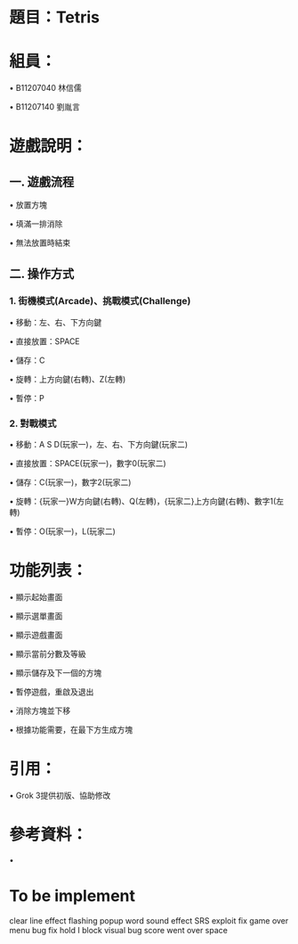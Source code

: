 # 題目：Tetris

# 組員：
• B11207040 林信儒

• B11207140 劉胤言
# 遊戲說明：
 ## 一. 遊戲流程
 
  • 放置方塊

  • 填滿一排消除
  
  • 無法放置時結束
  
 ## 二. 操作方式
 
  ### 1. 街機模式(Arcade)、挑戰模式(Challenge)

   • 移動：左、右、下方向鍵

   • 直接放置：SPACE
   
   • 儲存：C
   
   • 旋轉：上方向鍵(右轉)、Z(左轉)
   
   • 暫停：P
   
  ### 2. 對戰模式

   • 移動：A S D(玩家一)，左、右、下方向鍵(玩家二)

   • 直接放置：SPACE(玩家一)，數字0(玩家二)
   
   • 儲存：C(玩家一)，數字2(玩家二)
   
   • 旋轉：{玩家一}W方向鍵(右轉)、Q(左轉)，{玩家二}上方向鍵(右轉)、數字1(左轉)
   
   • 暫停：O(玩家一)，L(玩家二)
   
# 功能列表：
• 顯示起始畫面

• 顯示選單畫面

• 顯示遊戲畫面

• 顯示當前分數及等級

• 顯示儲存及下一個的方塊

• 暫停遊戲，重啟及退出

• 消除方塊並下移

• 根據功能需要，在最下方生成方塊

# 引用：
• Grok 3提供初版、協助修改

# 參考資料：
• 
# To be implement
clear line effect
    flashing
    popup word 
sound effect
SRS exploit fix
game over menu
bug fix
    hold I block visual bug
    score went over space
